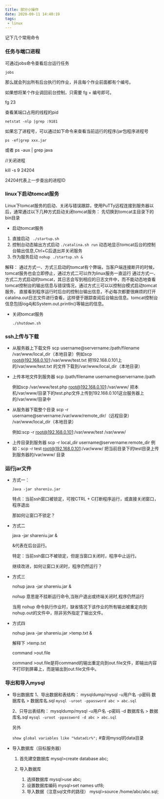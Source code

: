 ```yaml
---
title: 部分小操作
date: 2020-09-11 14:40:19
tags:
 - linux
---
```


记下几个常用命令



### 任务与端口进程

可通过jobs命令查看后台运行任务

`jobs`

那么就会列出所有后台执行的作业，并且每个作业前面都有个编号。

如果想将某个作业调回前台控制，只需要 fg + 编号即可。

fg 23



查看某端口占用的线程的pid

`netstat -nlp |grep :9181`

如果忘了进程号，可以通过如下命令来查看当前运行的程序/jar包程序进程号

`ps -ef|grep xxx.jar`

或者 ps -aux | grep java

//关闭进程

kill -s 9 24204

24204代表上一步查出的进程ID



### linux下启动tomcat服务
 Linux下tomcat服务的启动、关闭与错误跟踪，使用PuTTy远程连接到服务器以后，通常通过以下几种方式启动关闭tomcat服务：
先切换到tomcat主目录下的bin目录

- 启动tomcat服务

1. 直接启动 ` ./startup.sh`
2. 控制台动态输出方式启动 `./catalina.sh run` 动态地显示tomcat后台的控制台输出信息,Ctrl+C后退出并关闭服务
3. 作为服务启动 `nohup ./startup.sh &`

解释：
通过方式一、方式三启动的tomcat有个弊端，当客户端连接断开的时候，tomcat服务也会立即停止，通过方式二可以作为linux服务一直运行
通过方式一、方式二方式启动的tomcat，其日志会写到相应的日志文件中，而不能动态地查看tomcat控制台的输出信息与错误情况，通过方式三可以以控制台模式启动tomcat服务，
直接看到程序运行时后台的控制台输出信息，不必每次都要很麻烦的打开catalina.out日志文件进行查看，这样便于跟踪查阅后台输出信息。tomcat控制台信息包括log4j和System.out.println()等输出的信息。

- 关闭tomcat服务

  `./shutdown.sh`




### ssh上传与下载

- 从服务器上下载文件
  scp username@servername:/path/filename /var/www/local_dir（本地目录）例如scp root@192.168.0.101:/var/www/test.txt  把192.168.0.101上的/var/www/test.txt 的文件下载到/var/www/local_dir（本地目录）

- 上传本地文件到服务器
  scp /path/filename username@servername:/path   

  例如scp /var/www/test.php  root@192.168.0.101:/var/www/  把本机/var/www/目录下的test.php文件上传到192.168.0.101这台服务器上的/var/www/目录中

- 从服务器下载整个目录
  scp -r username@servername:/var/www/remote_dir/（远程目录） /var/www/local_dir（本地目录）

  例如:scp -r root@192.168.0.101:/var/www/test  /var/www/  

- 上传目录到服务器
  scp  -r local_dir username@servername:remote_dir
  例如：scp -r test  root@192.168.0.101:/var/www/   把当前目录下的test目录上传到服务器的/var/www/ 目录

### 运行jar文件

- 方式一：

  `Java -jar shareniu.jar`

  特点：当前ssh窗口被锁定，可按CTRL + C打断程序运行，或直接关闭窗口，程序退出

  那如何让窗口不锁定？



- 方式二

  java -jar shareniu.jar &

  &代表在后台运行。

  特定：当前ssh窗口不被锁定，但是当窗口关闭时，程序中止运行。

  继续改进，如何让窗口关闭时，程序仍然运行？



- 方式三

  nohup java -jar shareniu.jar &

  nohup 意思是不挂断运行命令,当账户退出或终端关闭时,程序仍然运行

  当用 nohup 命令执行作业时，缺省情况下该作业的所有输出被重定向到nohup.out的文件中，除非另外指定了输出文件。



- 方式四

  nohup java -jar shareniu.jar >temp.txt &

  解释下 >temp.txt

  command >out.file

  command >out.file是将command的输出重定向到out.file文件，即输出内容不打印到屏幕上，而是输出到out.file文件中。



### 导出和导入mysql

- 导出数据库
  1、导出数据和表结构：
  mysqldump/mysql -u用户名 -p密码 数据库名 > 数据库名.sql
  `mysql -uroot -ppassword abc > abc.sql`

  2、只导出表结构：
  mysqldump/mysql -u用户名 -p密码 -d 数据库名 > 数据库名.sql
  `mysql -uroot -ppassword -d abc > abc.sql`

  另外

  `show global variables like "%datadir%";`      #查询mysql的data目录

- 导入数据库（目标服务器）

  1. 首先建空数据库
     mysql>create database abc;

  2. 导入数据库
     1. 选择数据库
        mysql>use abc;
     2. 设置数据库编码
        mysql>set names utf8;
     3. 导入数据（注意sql文件的路径）
        mysql>source /home/abc/abc.sql;

